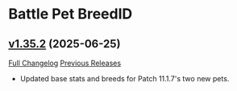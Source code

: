 # Battle Pet BreedID

## [v1.35.2](https://github.com/MMOSimca/BattlePetBreedID/tree/v1.35.2) (2025-06-25)
[Full Changelog](https://github.com/MMOSimca/BattlePetBreedID/compare/v1.35.1...v1.35.2) [Previous Releases](https://github.com/MMOSimca/BattlePetBreedID/releases)

- Updated base stats and breeds for Patch 11.1.7's two new pets.  
